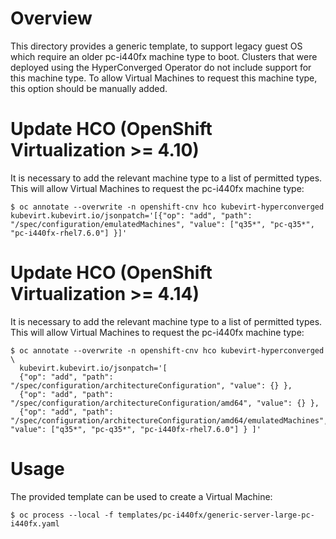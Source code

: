 # Overview

This directory provides a generic template, to support legacy guest OS
which require an older pc-i440fx machine type to boot.
Clusters that were deployed using the HyperConverged Operator do not include
support for this machine type. To allow Virtual Machines to request this
machine type, this option should be manually added.

# Update HCO (OpenShift Virtualization >= 4.10)

It is necessary to add the relevant machine type to a list of permitted types.
This will allow Virtual Machines to request the pc-i440fx machine type:

```
$ oc annotate --overwrite -n openshift-cnv hco kubevirt-hyperconverged kubevirt.kubevirt.io/jsonpatch='[{"op": "add", "path": "/spec/configuration/emulatedMachines", "value": ["q35*", "pc-q35*", "pc-i440fx-rhel7.6.0"] }]'

```

# Update HCO (OpenShift Virtualization >= 4.14)

It is necessary to add the relevant machine type to a list of permitted types.
This will allow Virtual Machines to request the pc-i440fx machine type:

```
$ oc annotate --overwrite -n openshift-cnv hco kubevirt-hyperconverged \
  kubevirt.kubevirt.io/jsonpatch='[
  {"op": "add", "path": "/spec/configuration/architectureConfiguration", "value": {} },
  {"op": "add", "path": "/spec/configuration/architectureConfiguration/amd64", "value": {} },
  {"op": "add", "path": "/spec/configuration/architectureConfiguration/amd64/emulatedMachines", "value": ["q35*", "pc-q35*", "pc-i440fx-rhel7.6.0"] } ]'

```

# Usage

The provided template can be used to create a Virtual Machine:

`$ oc process --local -f templates/pc-i440fx/generic-server-large-pc-i440fx.yaml`
